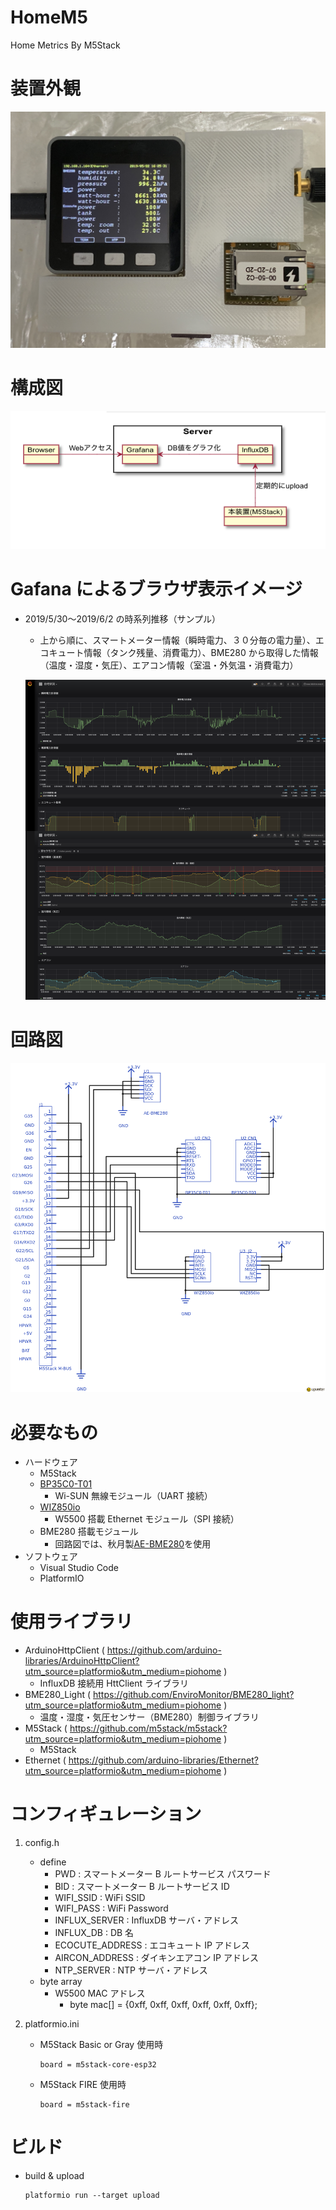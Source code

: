 # HomeM5

Home Metrics By M5Stack

# 装置外観

![外観イメージ](view.jpg)

# 構成図

![構成図](chart.png)

# Gafana によるブラウザ表示イメージ

- 2019/5/30〜2019/6/2 の時系列推移（サンプル）

  - 上から順に、スマートメーター情報（瞬時電力、３０分毎の電力量）、エコキュート情報（タンク残量、消費電力）、BME280 から取得した情報（温度・湿度・気圧）、エアコン情報（室温・外気温・消費電力）

  ![ブラウザ表示](Grafana20190602.png)

# 回路図

![回路図](schematic.png)

# 必要なもの

- ハードウェア
  - M5Stack
  - [BP35C0-T01](https://www.rohm.co.jp/products/wireless-communication/specified-low-power-radio-modules/bp35c0-product)
    - Wi-SUN 無線モジュール（UART 接続）
  - [WIZ850io](https://www.switch-science.com/catalog/3683/)
    - W5500 搭載 Ethernet モジュール（SPI 接続）
  - BME280 搭載モジュール
    - 回路図では、秋月製[AE-BME280](http://akizukidenshi.com/catalog/g/gK-09421/)を使用
- ソフトウェア
  - Visual Studio Code
  - PlatformIO

# 使用ライブラリ

- ArduinoHttpClient ( https://github.com/arduino-libraries/ArduinoHttpClient?utm_source=platformio&utm_medium=piohome )
  - InfluxDB 接続用 HttClient ライブラリ
- BME280_Light ( https://github.com/EnviroMonitor/BME280_light?utm_source=platformio&utm_medium=piohome )
  - 温度・湿度・気圧センサー（BME280）制御ライブラリ
- M5Stack ( https://github.com/m5stack/m5stack?utm_source=platformio&utm_medium=piohome )
  - M5Stack
- Ethernet ( https://github.com/arduino-libraries/Ethernet?utm_source=platformio&utm_medium=piohome )

# コンフィギュレーション

1. config.h
   - define
     - PWD : スマートメーター B ルートサービス パスワード
     - BID : スマートメーター B ルートサービス ID
     - WIFI_SSID : WiFi SSID
     - WIFI_PASS : WiFi Password
     - INFLUX_SERVER : InfluxDB サーバ・アドレス
     - INFLUX_DB : DB 名
     - ECOCUTE_ADDRESS : エコキュート IP アドレス
     - AIRCON_ADDRESS : ダイキンエアコン IP アドレス
     - NTP_SERVER : NTP サーバ・アドレス
   - byte array
     - W5500 MAC アドレス
       - byte mac[] = {0xff, 0xff, 0xff, 0xff, 0xff, 0xff};
1. platformio.ini

   - M5Stack Basic or Gray 使用時
     ```
     board = m5stack-core-esp32
     ```
   - M5Stack FIRE 使用時
     ```
     board = m5stack-fire
     ```

# ビルド

- build & upload

  ```
  platformio run --target upload
  ```
